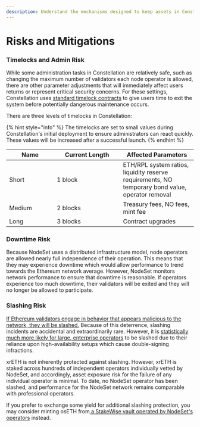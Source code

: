 ```yaml
---
description: Understand the mechanisms designed to keep assets in Constellation safe
---
```


# Risks and Mitigations

### **Timelocks and Admin Risk**&#x20;

While some administration tasks in Constellation are relatively safe, such as changing the maximum number of validators each node operator is allowed, there are other parameter adjustments that will immediately affect users returns or represent critical security concerns. For these settings, Constellation uses [standard timelock contracts](https://docs.openzeppelin.com/contracts/4.x/api/governance#TimelockController) to give users time to exit the system before potentially dangerous maintenance occurs.&#x20;

There are three levels of timelocks in Constellation:

{% hint style="info" %}
The timelocks are set to small values during Constellation's initial deployment to ensure administrators can react quickly. These values will be increased after a successful launch.
{% endhint %}

<table><thead><tr><th width="112">Name</th><th width="162">Current Length</th><th>Affected Parameters</th></tr></thead><tbody><tr><td>Short</td><td>1 block</td><td>ETH/RPL system ratios, liquidity reserve requirements, NO temporary bond value, operator removal</td></tr><tr><td>Medium</td><td>2 blocks</td><td>Treasury fees, NO fees, mint fee</td></tr><tr><td>Long</td><td>3 blocks</td><td>Contract upgrades</td></tr></tbody></table>

### Downtime Risk

Because NodeSet uses a distributed infrastructure model, node operators are allowed nearly full independence of their operation. This means that they may experience downtime which would allow performance to trend towards the Ethereum network average. However, NodeSet monitors network performance to ensure that downtime is reasonable. If operators experience too much downtime, their validators will be exited and they will no longer be allowed to participate.

### **Slashing Risk**

[If Ethereum validators engage in behavior that appears malicious to the network, they will be slashed.](https://ethereum.org/en/developers/docs/consensus-mechanisms/pos/rewards-and-penalties/) Because of this deterrence, slashing incidents are accidental and extraordinarily rare. However, it is [statistically much more likely for large, enterprise operators](https://blog.lido.fi/category/postmortem/) to be slashed due to their reliance upon high-availability setups which cause double-signing infractions.

xrETH is not inherently protected against slashing. However, xrETH is staked across hundreds of independent operators individually vetted by NodeSet, and accordingly, asset exposure risk for the failure of any individual operator is minimal. To date, no NodeSet operator has been slashed, and performance for the NodeSet network remains comparable with professional operators.

If you prefer to exchange some yield for additional slashing protection, you may consider minting osETH from[ a StakeWise vault operated by NodeSet's operators](broken-reference) instead.
